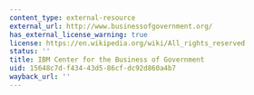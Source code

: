 ```yaml
---
content_type: external-resource
external_url: http://www.businessofgovernment.org/
has_external_license_warning: true
license: https://en.wikipedia.org/wiki/All_rights_reserved
status: ''
title: IBM Center for the Business of Government
uid: 15648c7d-f434-43d5-86cf-dc92d860a4b7
wayback_url: ''
---
```

